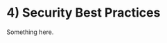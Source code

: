 [title]: # (Security Best Practices)
[tags]: # (XXX)
[priority]: # (40)

# 4) Security Best Practices
Something here.
